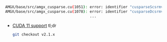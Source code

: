 ```sh
AMGX/base/src/amgx_cusparse.cu(1051): error: identifier "cusparseScsrmv" is undefined
AMGX/base/src/amgx_cusparse.cu(1078): error: identifier "cusparseDcsrmv" is undefined
                                      ...
```

+ [CUDA 11 support](https://github.com/NVIDIA/AMGX/issues/107)
    tl;dr    
    ```sh
    git checkout v2.1.x
    ```
